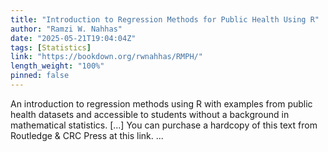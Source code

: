 ```yaml
---
title: "Introduction to Regression Methods for Public Health Using R"
author: "Ramzi W. Nahhas"
date: "2025-05-21T19:04:04Z"
tags: [Statistics]
link: "https://bookdown.org/rwnahhas/RMPH/"
length_weight: "100%"
pinned: false
---
```


An introduction to regression methods using R with examples from public health datasets and accessible to students without a background in mathematical statistics. [...] You can purchase a hardcopy of this text from Routledge & CRC Press at this link.  ...
